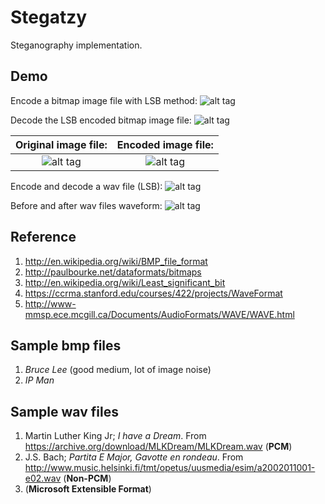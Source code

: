 Stegatzy
========
Steganography implementation.

Demo
----
Encode a bitmap image file with LSB method:
![alt tag](https://raw.github.com/tzyluen/stegatzy/master/img/stegatzy-encode-bmp-lsb1.png)

Decode the LSB encoded bitmap image file:
![alt tag](https://raw.github.com/tzyluen/stegatzy/master/img/stegatzy-decode-bmp-lsb1.png)

Original image file:                                                                | Encoded image file:
:----------------------------------------------------------------------------------:|:--------------------------------------------------------------------------------:
![alt tag](https://raw.github.com/tzyluen/stegatzy/master/img/brucelee.before.bmp)  | ![alt tag](https://raw.github.com/tzyluen/stegatzy/master/img/brucelee.after.bmp)

Encode and decode a wav file (LSB):
![alt tag](https://raw.github.com/tzyluen/stegatzy/master/img/stegatzy-encode-decode-wav-lsb1.png)

Before and after wav files waveform:
![alt tag](https://raw.github.com/tzyluen/stegatzy/master/img/stegatzy-wav-lsb-before-after.png)



Reference
---------
1. http://en.wikipedia.org/wiki/BMP_file_format
2. http://paulbourke.net/dataformats/bitmaps
3. http://en.wikipedia.org/wiki/Least_significant_bit
4. https://ccrma.stanford.edu/courses/422/projects/WaveFormat
5. http://www-mmsp.ece.mcgill.ca/Documents/AudioFormats/WAVE/WAVE.html

Sample bmp files
----------------
1. _Bruce Lee_ (good medium, lot of image noise)
2. _IP Man_

Sample wav files
----------------
1. Martin Luther King Jr; _I have a Dream_. From https://archive.org/download/MLKDream/MLKDream.wav (**PCM**)
2. J.S. Bach; _Partita E Major, Gavotte en rondeau_. From http://www.music.helsinki.fi/tmt/opetus/uusmedia/esim/a2002011001-e02.wav (**Non-PCM**)
3. (**Microsoft Extensible Format**)

